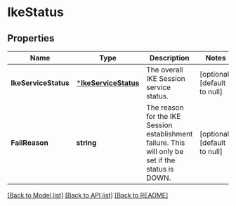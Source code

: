 # IkeStatus

## Properties
Name | Type | Description | Notes
------------ | ------------- | ------------- | -------------
**IkeServiceStatus** | [***IkeServiceStatus**](IkeServiceStatus.md) | The overall IKE Session service status. | [optional] [default to null]
**FailReason** | **string** | The reason for the IKE Session establishment failure. This will only be set if the status is DOWN. | [optional] [default to null]

[[Back to Model list]](../README.md#documentation-for-models) [[Back to API list]](../README.md#documentation-for-api-endpoints) [[Back to README]](../README.md)


